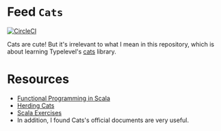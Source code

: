 # Feed `Cats`

[![CircleCI](https://circleci.com/gh/stevenchen3/feed-cats.svg?style=svg)](https://circleci.com/gh/stevenchen3/feed-cats)

Cats are cute! But it's irrelevant to what I mean in this repository, which is about learning
Typelevel's [cats](https://github.com/typelevel/cats) library.

# Resources

* [Functional Programming in Scala](https://www.manning.com/books/functional-programming-in-scala)
* [Herding Cats](http://eed3si9n.com/herding-cats/)
* [Scala Exercises](https://www.scala-exercises.org/cats)
* In addition, I found Cats's official documents are very useful.

